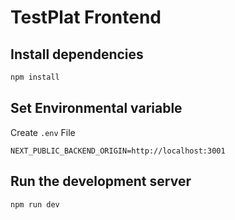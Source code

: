 # TestPlat Frontend

## Install dependencies

```bash
npm install
```

## Set Environmental variable

Create `.env` File

```
NEXT_PUBLIC_BACKEND_ORIGIN=http://localhost:3001
```

## Run the development server

```bash
npm run dev
```
